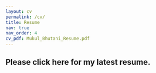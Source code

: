 ```yaml
---
layout: cv
permalink: /cv/
title: Resume
nav: true
nav_order: 4
cv_pdf: Mukul_Bhutani_Resume.pdf
---
```


## Please click here for my latest resume.
